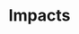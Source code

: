 ---
setup: |
    import Layout from '../../layouts/Dashboard.astro';
    import ChartContainer from '../../components/Chart/ChartContainer.astro';
title: "Impacts"
description: |
    The UK is required to report its estimated greenhouse gas (GHG) emissions on a range of different bases (territorial, residence and footprint) to fulfil a wide range of international agreements as well as for domestic policy making purposes. The three key official measures of UK GHG emissions, territorial, residence and footprint, are explored and defined below.
---